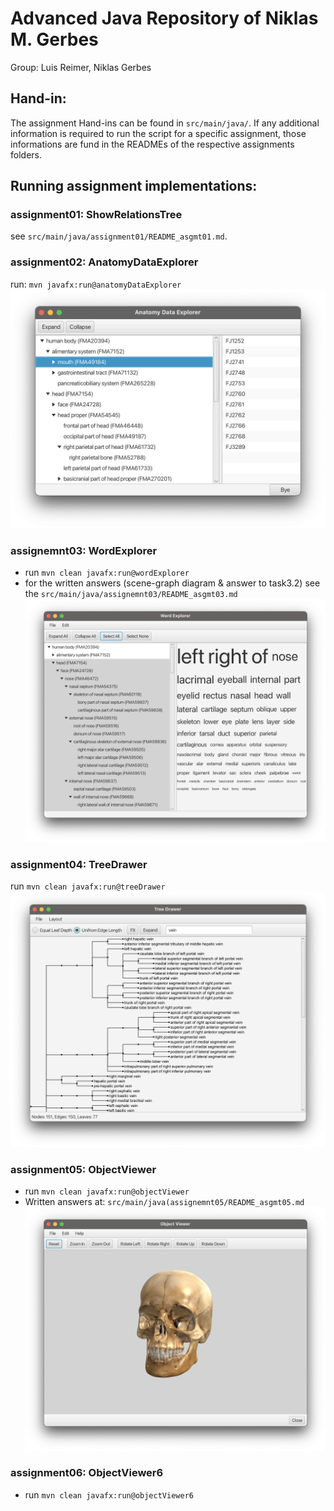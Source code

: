 # Advanced Java Repository of Niklas M. Gerbes
Group: Luis Reimer, Niklas Gerbes

## Hand-in:
The assignment Hand-ins can be found in `src/main/java/`.
If any additional information is required to run the script for a specific assignment, 
those informations are fund in the READMEs of the respective assignments folders.

## Running assignment implementations:

### assignment01: ShowRelationsTree
see `src/main/java/assignment01/README_asgmt01.md`.

### assignment02: AnatomyDataExplorer
run: `mvn javafx:run@anatomyDataExplorer`
![AnatomyDataExplorer.png](img/AnatomyDataExplorer.png)

### assignemnt03: WordExplorer
- run `mvn clean javafx:run@wordExplorer`
- for the written answers (scene-graph diagram & answer to task3.2) see the 
  `src/main/java/assignemnt03/README_asgmt03.md`
![WordExplorer.png](img/WordExplorer.png)

### assignment04: TreeDrawer
run `mvn clean javafx:run@treeDrawer`
![TreeDrawer.png](img/TreeDrawer.png)

### assignment05: ObjectViewer
- run `mvn clean javafx:run@objectViewer`
- Written answers at: `src/main/java(assignemnt05/README_asgmt05.md`
![ObjectViewer.png](img/ObjectViewer.png)

### assignment06: ObjectViewer6
- run `mvn clean javafx:run@objectViewer6`